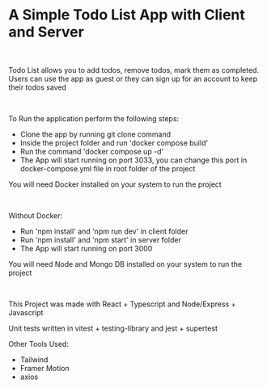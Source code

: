 <h1>A Simple Todo List App with Client and Server</h1>
<br/>
<p>Todo List allows you to add todos, remove todos, mark them as completed.<br/>
   Users can use the app as guest or they can sign up for an account to keep their todos saved
</p>
<br/>
<p>To Run the application perform the following steps: </p>
<ul>
    <li>Clone the app by running git clone command</li>
    <li>Inside the project folder and run 'docker compose build'</li>
    <li>Run the command 'docker compose up -d'</li>
    <li>The App will start running on port 3033, you can change this port in docker-compose.yml file in root folder of the project</li>
</ul>
<p>You will need Docker installed on your system to run the project</p>
<br/>
<p>Without Docker: </p>
<ul>
    <li>Run 'npm install' and 'npm run dev' in client folder</li>
    <li>Run 'npm install' and 'npm start' in server folder</li>
    <li>The App will start running on port 3000</li>
</ul>
<p>You will need Node and Mongo DB installed on your system to run the project</p>
<br/>
<p>This Project was made with React + Typescript and Node/Express + Javascript</p>
<p>Unit tests written in vitest + testing-library and jest + supertest</p>
<p>Other Tools Used:</p>
<ul>
    <li>Tailwind</li>
    <li>Framer Motion</li>
    <li>axios</li>
</ul>

